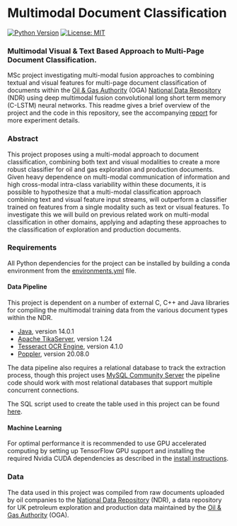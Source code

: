 # Multimodal Document Classification
[![Python Version](https://img.shields.io/badge/python-3.8-blue.svg)](https://github.com/justinbt1/Multimodal-Document-Classification)
[![License: MIT](https://img.shields.io/badge/License-MIT-green.svg)](https://opensource.org/licenses/MIT)

### Multimodal Visual & Text Based Approach to Multi-Page Document Classification.
MSc project investigating multi-modal fusion approaches to combining textual and visual features for multi-page document 
classification of documents within the [Oil & Gas Authority](https://www.ogauthority.co.uk/) 
(OGA) [National Data Repository](https://ndr.ogauthority.co.uk/dp/controller/PLEASE_LOGIN_PAGE) (NDR) using deep multimodal fusion
convolutional long short term memory (C-LSTM) neural networks. This readme gives a brief overview of the project and the code in 
this repository, see the accompanying 
[report](https://github.com/justinbt1/Multimodal-Document-Classification/blob/main/report/project_report.pdf) for more experiment 
details.

### Abstract
This project proposes using a multi-modal approach to document classification, combining both text and visual 
modalities to create a more robust classifier for oil and gas exploration and production documents. Given heavy 
dependence on multi-modal communication of information and high cross-modal intra-class variability within these 
documents, it is possible to hypothesize that a multi-modal classification approach combining text and visual feature 
input streams, will outperform a classifier trained on features from a single modality such as text or visual features. 
To investigate this we will build on previous related work on multi-modal classification in other domains, applying and 
adapting these approaches to the classification of exploration and production documents.

### Requirements
All Python dependencies for the project can be installed by building a conda environment from the 
[environments.yml](https://github.com/justinbt1/Multimodal-Document-Classification/blob/main/environment.yml) file.<br>

#### Data Pipeline
This project is dependent on a number of external C, C++ and Java libraries for compiling the multimodal training data 
from the various document types within the NDR.
- [Java](https://adoptopenjdk.net/), version 14.0.1 
- [Apache TikaServer](https://repo1.maven.org/maven2/org/apache/tika/tika-server/1.24/), version 1.24 
- [Tesseract OCR Engine](https://github.com/UB-Mannheim/tesseract/wiki), version 4.1.0
- [Poppler](https://poppler.freedesktop.org/), version 20.08.0

The data pipeline also requires a relational database to track the extraction process, though this project 
uses [MySQL Community Server](https://dev.mysql.com/downloads/mysql/) the pipeline code should work with most relational 
databases that support multiple concurrent connections.

The SQL script used to create the table used in this project can be found 
[here](https://github.com/justinbt1/Multimodal-Document-Classification/blob/main/scripts/create_table.sql).

#### Machine Learning
For optimal performance it is recommended to use GPU accelerated computing by setting up TensorFlow GPU support and 
installing the required Nvidia CUDA dependencies as described in the [install instructions](https://www.tensorflow.org/install/gpu).

### Data
The data used in this project was compiled from raw documents uploaded by oil companies to the 
[National Data Repository](https://ndr.ogauthority.co.uk/dp/controller/PLEASE_LOGIN_PAGE) (NDR), a data repository for 
UK petroleum exploration and production data maintained by the [Oil & Gas Authority](https://www.ogauthority.co.uk/) 
(OGA).
